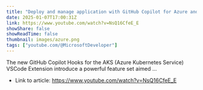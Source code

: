 ```yaml
---
title: "Deploy and manage application with GitHub Copilot for Azure and AKS"
date: 2025-01-07T17:00:31Z
link: https://www.youtube.com/watch?v=NsQ16CfeE_E
showShare: false
showReadTime: false
thumbnail: images/azure.png
tags: ["youtube.com/@MicrosoftDeveloper"]
---
```

The new GitHub Copilot Hooks for the AKS (Azure Kubernetes Service) VSCode Extension introduce a powerful feature set aimed ...

- Link to article: https://www.youtube.com/watch?v=NsQ16CfeE_E